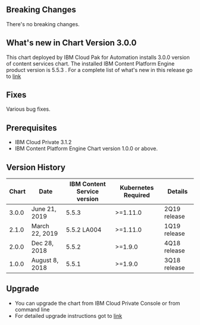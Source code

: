 [//]: # (Licensed Materials - Property of IBM)
[//]: # (5737-I23)
[//]: # (\(C\) Copyright IBM Corporation 2016-2019 All Rights Reserved.)
[//]: # (US Government Users Restricted Rights - Use, duplication or)
[//]: # (disclosure restricted by GSA ADP Schedule Contract with IBM Corp.)

## Breaking Changes
There's no breaking changes.

## What's new in Chart Version 3.0.0
This chart deployed by IBM Cloud Pak for Automation installs 3.0.0 version of content services chart. The installed IBM Content Platform Engine product version is 5.5.3 . For a complete list of what's new in this release go to [link](https://www.ibm.com/support/knowledgecenter/SSYHZ8_19.0.x/com.ibm.dba.overview/topics/con_whats_new.html)

## Fixes
Various bug fixes.

## Prerequisites
- IBM Cloud Private 3.1.2
- IBM Content Platform Engine Chart version 1.0.0 or above.

## Version History
| Chart | Date | IBM Content Service version | Kubernetes Required | Details |
| ----- | ---- | ------------------------------------ | ------------------- | ------- | 
| 3.0.0 | June 21, 2019| 5.5.3 | >=1.11.0 | 2Q19 release |
| 2.1.0 | March 22, 2019| 5.5.2 LA004 | >=1.11.0 | 1Q19 release |
| 2.0.0 | Dec 28, 2018| 5.5.2 | >=1.9.0 | 4Q18 release |
| 1.0.0 | August 8, 2018| 5.5.1 | >=1.9.0 | 3Q18 release |


## Upgrade

- You can upgrade the chart from IBM Cloud Private Console or from command line
- For detailed upgrade instructions got to [link](https://www.ibm.com/support/knowledgecenter/SSYHZ8_19.0.x/com.ibm.dba.upgrading/topics/con_upgrading.html) 


